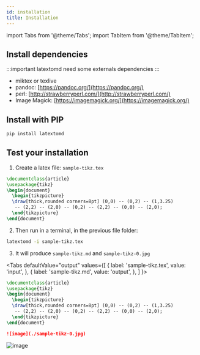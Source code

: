 ```yaml
---
id: installation
title: Installation
---
```


import Tabs from '@theme/Tabs';
import TabItem from '@theme/TabItem';

## Install dependencies

:::important
latextomd need some externals dependencies
:::

- miktex or texlive
- pandoc: [https://pandoc.org/](https://pandoc.org/)
- perl: [http://strawberryperl.com/](http://strawberryperl.com/)
- Image Magick: [https://imagemagick.org/](https://imagemagick.org/)

## Install with PIP

```bash
pip install latextomd
```

## Test your installation

1. Create a latex file: `sample-tikz.tex`

```latex
\documentclass{article}
\usepackage{tikz}
\begin{document}
  \begin{tikzpicture}
  \draw[thick,rounded corners=8pt] (0,0) -- (0,2) -- (1,3.25)
   -- (2,2) -- (2,0) -- (0,2) -- (2,2) -- (0,0) -- (2,0);
  \end{tikzpicture}
\end{document}
```

2. Then run in a terminal, in the previous file folder:

```bash
latextomd -i sample-tikz.tex
```

3. It will produce `sample-tikz.md` and `sample-tikz-0.jpg`

<Tabs
defaultValue="output"
values={[
{ label: 'sample-tikz.tex', value: 'input', },
{ label: 'sample-tikz.md', value: 'output', },
 ]
}>
<TabItem value="input">

```latex
\documentclass{article}
\usepackage{tikz}
\begin{document}
  \begin{tikzpicture}
  \draw[thick,rounded corners=8pt] (0,0) -- (0,2) -- (1,3.25)
   -- (2,2) -- (2,0) -- (0,2) -- (2,2) -- (0,0) -- (2,0);
  \end{tikzpicture}
\end{document}
```

</TabItem>
<TabItem value="output">

```md
![image](./sample-tikz-0.jpg)
```

</TabItem>
</Tabs>

![image](/assets/sample-tikz-0.jpg)

</TabItem>
</Tabs>
